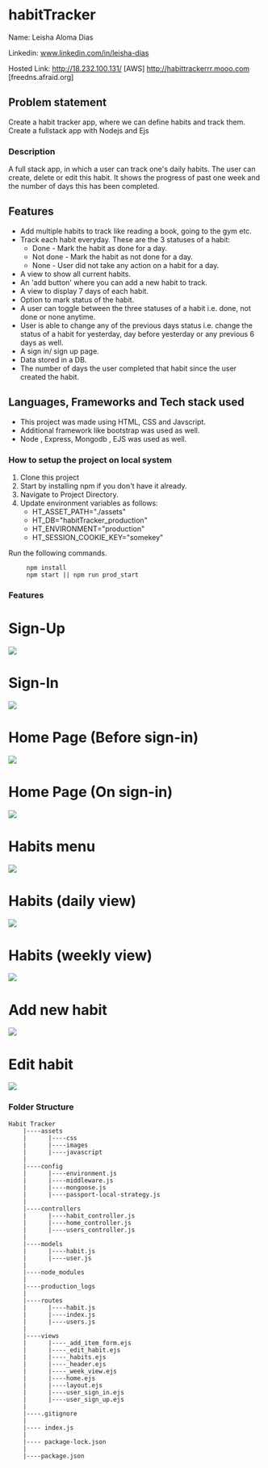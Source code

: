 # habitTracker

Name: Leisha Aloma Dias

Linkedin: www.linkedin.com/in/leisha-dias

Hosted Link: http://18.232.100.131/          [AWS]
             http://habittrackerrr.mooo.com	   [freedns.afraid.org]


## Problem statement

Create a habit tracker app, where we can define habits and track them. Create a fullstack app with Nodejs and Ejs

### Description

A full stack app, in which a user can track one's daily habits.
The user can create, delete or edit this habit.
It shows the progress of past one week and the number of days this has been completed.

## Features
- Add multiple habits to track like reading a book, going to the gym etc.
- Track each habit everyday. These are the 3 statuses of a habit:
  - Done - Mark the habit as done for a day.
  - Not done - Mark the habit as not done for a day.
  - None - User did not take any action on a habit for a day.
- A view to show all current habits.
- An 'add button' where you can add a new habit to track. 
- A view to display 7 days of each habit.
- Option to mark status of the habit.
- A user can toggle between the three statuses of a habit i.e. done, not done or none anytime.
- User is able to change any of the previous days status i.e. change the status of a habit for yesterday, day before yesterday or any previous 6 days as well.
- A sign in/ sign up page.
- Data stored in a DB.
- The number of days the user completed that habit since the user created the habit.


## Languages, Frameworks and Tech stack used
- This project was made using HTML, CSS and Javscript.
- Additional framework like bootstrap was used as well.
- Node , Express, Mongodb , EJS was used as well.

### How to setup the project on local system

  1. Clone this project
  2. Start by installing npm if you don't have it already.
  3. Navigate to Project Directory.
  4. Update environment variables as follows:
     - HT_ASSET_PATH="./assets"
     - HT_DB="habitTracker_production"
     - HT_ENVIRONMENT="production"
     - HT_SESSION_COOKIE_KEY="somekey"

Run the following commands.
   ```` 
        npm install 
        npm start || npm run prod_start
   ````


### Features
  
  # Sign-Up
  <img src="/assets/images/screenshots/signup.png">

  # Sign-In
  <img src="/assets/images/screenshots/signin.png">

  # Home Page (Before sign-in)
  <img src="/assets/images/screenshots/home.png">
  
  # Home Page (On sign-in)
  <img src="/assets/images/screenshots/nohabit.png">

  # Habits menu
  <img src="/assets/images/screenshots/habitmenu.png">

  # Habits (daily view)
  <img src="/assets/images/screenshots/habits.png">

  # Habits (weekly view)
  <img src="/assets/images/screenshots/weekview.png">

  # Add new habit
  <img src="/assets/images/screenshots/addhabit.png">
  
  # Edit habit
  <img src="/assets/images/screenshots/edithabit.png">
  
  

### Folder Structure

````
Habit Tracker
    |----assets
    |      |----css
    |      |----images
    |      |----javascript
    |             
    |----config
    |      |----environment.js
    |      |----middleware.js
    |      |----mongoose.js
    |      |----passport-local-strategy.js
    |
    |----controllers
    |      |----habit_controller.js
    |      |----home_controller.js
    |      |----users_controller.js
    |
    |----models
    |      |----habit.js
    |      |----user.js
    |
    |----node_modules
    |
    |----production_logs
    |
    |----routes
    |      |----habit.js
    |      |----index.js
    |      |----users.js
    |
    |----views
    |      |----_add_item_form.ejs
    |      |----_edit_habit.ejs
    |      |----_habits.ejs
    |      |----_header.ejs
    |      |----_week_view.ejs
    |      |----home.ejs
    |      |----layout.ejs
    |      |----user_sign_in.ejs
    |      |----user_sign_up.ejs
    |
    |----.gitignore
    |
    |---- index.js
    |
    |---- package-lock.json
    |
    |----package.json
````
